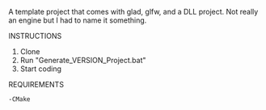 A template project that comes with glad, glfw, and a DLL project.
Not really an engine but I had to name it something.


INSTRUCTIONS
1. Clone
2. Run "Generate_VERSION_Project.bat"
3. Start coding


REQUIREMENTS

	-CMake